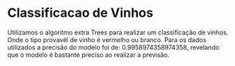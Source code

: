 # Classificacao de Vinhos
Utilizamos o algoritmo extra Trees para realizar um classificação de vinhos.
Onde o tipo provavél de vinho é vermelho ou branco. 
Para os dados utilizados a precisão do modelo foi de: 0.9958974358974358, 
revelando que o modelo é bastante preciso ao realizar a previsão. 
